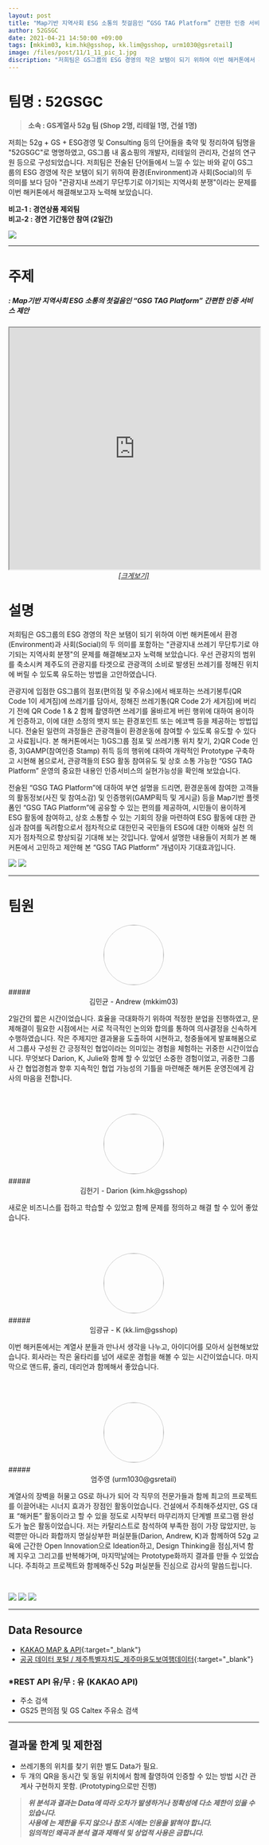 ```yaml
---
layout: post
title: "Map기반 지역사회 ESG 소통의 첫걸음인 “GSG TAG Platform” 간편한 인증 서비스 제안"
author: 52GSGC
date: 2021-04-21 14:50:00 +09:00
tags: [mkkim03, kim.hk@gsshop, kk.lim@gsshop, urm1030@gsretail]
image: /files/post/11/1_11_pic_1.jpg
discription: "저희팀은 GS그룹의 ESG 경영의 작은 보탬이 되기 위하여 이번 해커톤에서 환경(Environment)과 사회(Social)의 두 의미를 포함하는 “관광지내 쓰레기 무단투기로 야기되는 지역사회 분쟁”의 문제를 해결해보고자 노력해 보았습니다. 우선 관광지의 범위를 축소시켜 제주도의 관광지를 타겟으로 관광객의 소비로 발생된 쓰레기를 정해진 위치에 버릴 수 있도록 유도하는 방법을 고안하였습니다."
---
```



# 팀명 : 52GSGC

> **소속 : GS계열사 52g 팀 (Shop 2명, 리테일 1명, 건설 1명)**

저희는 52g + GS + ESG경영 및 Consulting 등의 단어들을 축약 및 정리하여 팀명을 "52GSGC"로 명명하였고, GS그룹 내 홈쇼핑의 개발자, 리테일의 관리자, 건설의 연구원 등으로 구성되었습니다. 저희팀은 전술된 단어들에서 느낄 수 있는 바와 같이 GS그룹의 ESG 경영에 작은 보탬이 되기 위하여 환경(Environment)과 사회(Social)의 두 의미를 보다 담아 "관광지내 쓰레기 무단투기로 야기되는 지역사회 분쟁"이라는 문제를  이번 해커톤에서 해결해보고자 노력해 보았습니다.

**비고-1 : 경연상품 제외팀**   
**비고-2 : 경연 기간동안 참여 (2일간)**

![](/files/post/11/1_11_2.png)

----------------------------------------------------------------------------------------

# 주제 
##### : Map기반 지역사회 ESG 소통의 첫걸음인 “GSG TAG Platform” 간편한 인증 서비스 제안
<div class="post-gsgtag">
	<iframe class="post-powerbi-iframe" width="100%" height="486" src="https://gsgtag.itgsshop.com/" frameborder="2" allowFullScreen="true"></iframe>
</div>
<span style="color:blue; font-style:italic;"><a href="https://gsgtyag.itgsshop.com" target="_blank"><center>[크게보기]</center></a></span>

# 설명
저희팀은 GS그룹의 ESG 경영의 작은 보탬이 되기 위하여 이번 해커톤에서 환경(Environment)과 사회(Social)의 두 의미를 포함하는 "관광지내 쓰레기 무단투기로 야기되는 지역사회 분쟁"의 문제를 해결해보고자 노력해 보았습니다. 우선 관광지의 범위를 축소시켜 제주도의 관광지를 타겟으로 관광객의 소비로 발생된 쓰레기를 정해진 위치에 버릴 수 있도록 유도하는 방법을 고안하였습니다.

관광지에 입점한 GS그룹의 점포(편의점 및 주유소)에서 배포하는 쓰레기봉투(QR Code 1이 세겨짐)에 쓰레기를 담아서, 정해진 쓰레기통(QR Code 2가 세겨짐)에 버리기 전에 QR Code 1 & 2 함께 촬영하면 쓰레기를 올바르게 버린 행위에 대하여 용이하게 인증하고, 이에 대한 소정의 뱃지 또는 환경포인트 또는 에코백 등을 제공하는 방법입니다. 전술된 일련의 과정들은 관광객들이 환경운동에 참여할 수 있도록 유도할 수 있다고 사료됩니다. 본 해커톤에서는 1)GS그룹 점포 및 쓰레기통 위치 찾기, 2)QR Code 인증, 3)GAMP(참여인증 Stamp) 취득 등의 행위에 대하여 개략적인 Prototype 구축하고 시현해 봄으로서, 관광객들의 ESG 활동 참여유도 및 상호 소통 가능한 “GSG TAG Platform” 운영의 중요한 내용인 인증서비스의 실현가능성을 확인해 보았습니다.

전술된 “GSG TAG Platform”에 대하여 부연 설명을 드리면, 환경운동에 참여한 고객들의 활동정보(사진 및 참여소감) 및 인증행위(GAMP획득 및 게시글) 등을 Map기반 플렛폼인 “GSG TAG Platform”에 공유할 수 있는 편의를 제공하여, 시민들이 용이하게 ESG 활동에 참여하고, 상호 소통할 수 있는 기회의 장을 마련하여 ESG 활동에 대한 관심과 참여를 독려함으로서 점차적으로 대한민국 국민들의 ESG에 대한 이해와 실천 의지가 점차적으로 향상되길 기대해 보는 것입니다. 앞에서 설명한 내용들이 저희가 본 해커톤에서 고민하고 제안해 본 “GSG TAG Platform” 개념이자 기대효과입니다. 

![](/files/post/11/1_image_1.png)
![](/files/post/11/1_image_2.png)

----------------------------------------------------------------------------------------

# 팀원

<center><img src="/files/post/11/1_11_mkkim03_f.jpg" style="width:120px; height:120px; border-radius:50%; border: 1px solid #ccc; margin-bottom: 5px;"></center>
##### <center>김민균 - Andrew (mkkim03)</center>

2일간의 짧은 시간이었습니다. 효율을 극대화하기 위하여 적정한 분업을 진행하였고, 문제해결이 필요한 시점에서는 서로 적극적인 논의와 합의를 통하여 의사결정을 신속하게 수행하였습니다. 작은 주제지만 결과물을 도출하여 시현하고, 청중들에게 발표해봄으로서 그룹사 구성원 간 긍정적인 협업이라는 의미있는 경험을 체험하는 귀중한 시간이었습니다. 무엇보다 Darion, K, Julie와 함께 할 수 있었던 소중한 경험이었고, 귀중한 그룹사 간 협업경험과 향후 지속적인 협업 가능성의 기틀을 마련해준 해커톤 운영진에게 감사의 마음을 전합니다.

<br><br>

<center><img src="/files/post/11/1_11_kim.hk@gsshop_f.jpg" style="width:120px; height:120px; border-radius:50%; border: 1px solid #ccc; margin-bottom: 5px;"></center>
##### <center>김헌기 - Darion (kim.hk@gsshop)</center>

새로운 비즈니스를 접하고 학습할 수 있었고 함께 문제를 정의하고 해결 할 수 있어 좋았습니다.

<br><br>

<center><img src="/files/post/11/1_11_kk.lim@gsshop_f.jpg" style="width:120px; height:120px; border-radius:50%; border: 1px solid #ccc; margin-bottom: 5px;"></center>
##### <center>임광규 - K (kk.lim@gsshop)</center>

이번 해커톤에서는 계열사 분들과 만나서 생각을 나누고, 아이디어를 모아서 실현해보았습니다. 회사라는 작은 울타리를 넘어 새로운 경험을 해볼 수 있는 시간이었습니다. 마지막으로 앤드류, 줄리, 데리언과 함께해서 좋았습니다.

<br><br>

<center><img src="/files/post/11/1_11_urm1030@gsretail_f.jpg" style="width:120px; height:120px; border-radius:50%; border: 1px solid #ccc; margin-bottom: 5px;"></center>
##### <center>엄주영 (urm1030@gsretail)</center>

계열사의 장벽을 허물고 GS로 하나가 되어 각 직무의 전문가들과 함께 최고의 프로젝트를 이끌어내는 시너지 효과가 장점인 활동이었습니다. 건설에서 주최해주셨지만, GS 대표 “해커톤” 활동이라고 할 수 있을 정도로 시작부터 마무리까지 단계별 프로그램 완성도가 높은 활동이었습니다. 저는 카탈리스트로 참석하여 부족한 점이 가장 많았지만, 능력뿐만 아니라 화합까지 명실상부한 퍼실분들(Darion, Andrew, K)과 함께하여 52g 교육에 근간한 Open Innovation으로 Ideation하고, Design Thinking을 점심,저녁 함께 지우고 그리고를 반복해가며, 마지막날에는 Prototype화까지 결과를 만들 수 있었습니다. 주최하고 프로젝트와 함께해주신 52g 퍼실분들 진심으로 감사의 말씀드립니다.

<br>

![](/files/post/11/1_11_pic_2.jpg)
![](/files/post/11/1_11_pic_3.jpg)
![](/files/post/11/1_11_pic_4.jpg)

----------------------------------------------------------------------------------------

## Data Resource

- [KAKAO MAP & API](https://map.kakao.com/){:target="_blank"}
- [공공 데이터 포털 / 제주특별자치도_제주마을도보여행데이터](https://www.data.go.kr/data/15043495/fileData.do){:target="_blank"}

### *REST API 유/무 : 유 (KAKAO API)

- 주소 검색
- GS25 편의점 및 GS Caltex 주유소 검색

----------------------------------------------------------------------------------------

## 결과물 한계 및 제한점

- 쓰레기통의 위치를 찾기 위한 별도 Data가 필요.
- 두 개의 QR을 동시간 및 동일 위치에서 함께 촬영하여 인증할 수 있는 방법 시간 관계사 구현하지 못함. (Prototyping으로만 진행) 

> *__위 분석과 결과는 Data에 따라 오차가 발생하거나 정확성에 다소 제한이 있을 수 있습니다. <br> 사용에 는 제한을 두지 않으나 참조 시에는 인용을 밝혀야 합니다. <br> 임의적인 왜곡과 분석 결과 재해석 및 상업적 사용은 금합니다.__*
